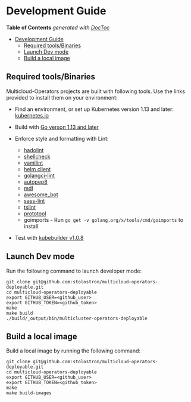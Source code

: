 # Development Guide

<!-- START doctoc generated TOC please keep comment here to allow auto update -->
<!-- DON'T EDIT THIS SECTION, INSTEAD RE-RUN doctoc TO UPDATE -->
**Table of Contents**  *generated with [DocToc](https://github.com/thlorenz/doctoc)*

- [Development Guide](#development-guide)
    - [Required tools/Binaries](#required-tools/binaries)
    - [Launch Dev mode](#launch-dev-mode)
    - [Build a local image](#build-a-local-image)

<!-- END doctoc generated TOC please keep comment here to allow auto update -->

## Required tools/Binaries

Multicloud-Operators projects are built with following tools. Use the links provided to install them on your environment:

 - Find an environment, or set up Kubernetes version 1.13 and later: [kubernetes.io](https://kubernetes.io/docs/setup/#learning-environment) 

 - Build with [Go verson 1.13 and later](https://golang.org/dl/)

 - Enforce style and formatting with Lint:

    - [hadolint](https://github.com/hadolint/hadolint#install)
    - [shellcheck](https://github.com/koalaman/shellcheck#installing)
    - [yamllint](https://github.com/adrienverge/yamllint#installation)
    - [helm client](https://helm.sh/docs/using_helm/#install-helm)
    - [golangci-lint](https://github.com/golangci/golangci-lint#install)
    - [autopep8](https://github.com/hhatto/autopep8#installation)
    - [mdl](https://github.com/markdownlint/markdownlint#installation)
    - [awesome_bot](https://github.com/dkhamsing/awesome_bot#installation)
    - [sass-lint](https://github.com/sds/scss-lint#installation)
    - [tslint](https://github.com/palantir/tslint#installation--usage)
    - [prototool](https://github.com/uber/prototool/blob/dev/docs/install.md)
    - goimports -  Run `go get -v golang.org/x/tools/cmd/goimports` to install

 - Test with [kubebuilder v1.0.8](https://github.com/kubernetes-sigs/kubebuilder/releases/tag/v1.0.8)

## Launch Dev mode

Run the following command to launch developer mode:

```shell
git clone git@github.com:stolostron/multicloud-operators-deployable.git
cd multicloud-operators-deployable
export GITHUB_USER=<github_user>
export GITHUB_TOKEN=<github_token>
make
make build
./build/_output/bin/multicluster-operators-deployable
```

## Build a local image

Build a local image by running the following command:

```shell
git clone git@github.com:stolostron/multicloud-operators-deployable.git
cd multicloud-operators-deployable
export GITHUB_USER=<github_user>
export GITHUB_TOKEN=<github_token>
make
make build-images
```
